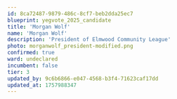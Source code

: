 ```yaml
---
id: 8ca72487-9879-486c-8cf7-beb2dda25ec7
blueprint: yegvote_2025_candidate
title: 'Morgan Wolf'
name: 'Morgan Wolf'
description: 'President of Elmwood Community League'
photo: morganwolf_president-modified.png
confirmed: true
ward: undeclared
incumbent: false
tier: 3
updated_by: 9c6b6866-e047-4568-b3f4-71623caf17dd
updated_at: 1757988347
---
```

